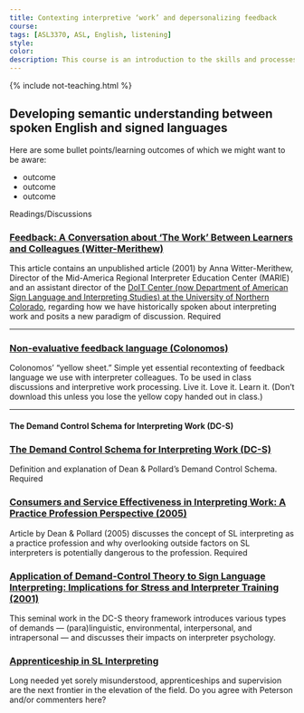 ```yaml
---
title: Contexting interpretive ‘work’ and depersonalizing feedback
course:
tags: [ASL3370, ASL, English, listening]
style: 
color: 
description: This course is an introduction to the skills and processes required to produce conceptually accurate and linguistically appropriate spoken-language interpretations of ASL texts.
---
```


{% include not-teaching.html %}

## Developing semantic understanding between spoken English and signed languages

Here are some bullet points/learning outcomes of which we might want to be aware:
* outcome
* outcome
* outcome

Readings/Discussions

### [Feedback: A Conversation about ‘The Work’ Between Learners and Colleagues (Witter-Merithew)](http://)
This article contains an unpublished article (2001) by Anna Witter-Merithew, Director of the Mid-America Regional Interpreter Education Center (MARIE) and an assistant director of the [DoIT Center (now Department of American Sign Language and Interpreting Studies) at the University of Northern Colorado](http://www.unco.edu/doit), regarding how we have historically spoken about interpreting work and posits a new paradigm of discussion. <span class="badge badge-pill badge-danger">Required</span>

***

### [Non-evaluative feedback language (Colonomos)](http://)
Colonomos’ “yellow sheet.” Simple yet essential recontexting of feedback language we use with interpreter colleagues. To be used in class discussions and interpretive work processing. Live it. Love it. Learn it. (Don’t download this unless you lose the yellow copy handed out in class.) 

***

#### The Demand Control Schema for Interpreting Work (DC-S)

### [The Demand Control Schema for Interpreting Work (DC-S)](http://)
Definition and explanation of Dean & Pollard’s Demand Control Schema. <span class="badge badge-pill badge-danger">Required</span>

### [Consumers and Service Effectiveness in Interpreting Work: A Practice Profession Perspective (2005)](http://)
Article by Dean & Pollard (2005) discusses the concept of SL interpreting as a practice profession and why overlooking outside factors on SL interpreters is potentially dangerous to the profession. <span class="badge badge-pill badge-danger">Required</span>

### [Application of Demand-Control Theory to Sign Language Interpreting: Implications for Stress and Interpreter Training (2001)](http://)
This seminal work in the DC-S theory framework introduces various types of demands — (para)linguistic, environmental, interpersonal, and intrapersonal — and discusses their impacts on interpreter psychology.

### [Apprenticeship in SL Interpreting](http://)
Long needed yet sorely misunderstood, apprenticeships and supervision are the next frontier in the elevation of the field. Do you agree with Peterson and/or commenters here?